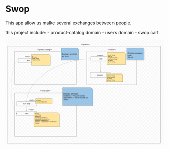 # Swop 

This app allow us malke several exchanges between people.

this project include:
     - product-catalog domain
     - users domain
     - swop cart
     
     
     
<div align="center">
<img src="https://github.com/teamprotectors/swop-core/blob/develop/doc/domain_model.png" width="1250"/>
</div>
     
       